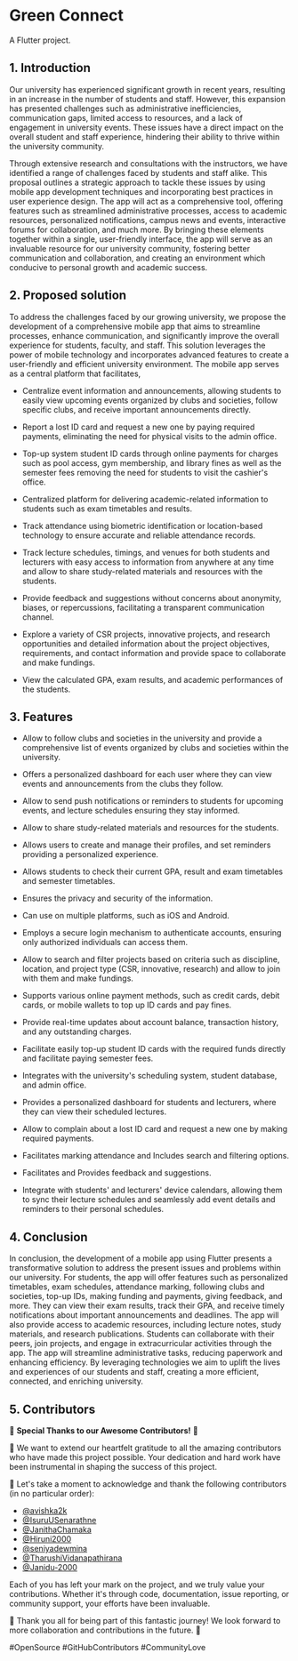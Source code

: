 # Green Connect

A Flutter project.

## 1. Introduction

Our university has experienced significant growth in recent years, resulting in an increase in the number of students and staff. However, this expansion has presented challenges such as administrative inefficiencies, communication gaps, limited access to resources, and a lack of engagement in university events. These issues have a direct impact on the overall student and staff experience, hindering their ability to thrive within the university community. 

Through extensive research and consultations with the instructors, we have identified a range of challenges faced by students and staff alike. This proposal outlines a strategic approach to tackle these issues by using mobile app development techniques and incorporating best practices in user experience design. The app will act as a comprehensive tool, offering features such as streamlined administrative processes, access to academic resources, personalized notifications, campus news and events, interactive forums for collaboration, and much more. By bringing these elements together within a single, user-friendly interface, the app will serve as an invaluable resource for our university community, fostering better communication and collaboration, and creating an environment which conducive to personal growth and academic success.


## 2.	Proposed solution

To address the challenges faced by our growing university, we propose the development of a comprehensive mobile app that aims to streamline processes, enhance communication, and significantly improve the overall experience for students, faculty, and staff. This solution leverages the power of mobile technology and incorporates advanced features to create a user-friendly and efficient university environment. The mobile app serves as a central platform that facilitates,

- Centralize event information and announcements, allowing students to easily view upcoming events organized by clubs and societies, follow specific clubs, and receive important announcements directly.

-	Report a lost ID card and request a new one by paying required payments, eliminating the need for physical visits to the admin office.

-	Top-up system student ID cards through online payments for charges such as pool access, gym membership, and library fines as well as the semester fees removing the need for students to visit the cashier's office.

-	Centralized platform for delivering academic-related information to students such as exam timetables and results.

-	Track attendance using biometric identification or location-based technology to ensure accurate and reliable attendance records.

-	Track lecture schedules, timings, and venues for both students and lecturers with easy access to information from anywhere at any time and allow to share study-related materials and resources with the students.

-	Provide feedback and suggestions without concerns about anonymity, biases, or repercussions, facilitating a transparent communication channel.

-	Explore a variety of CSR projects, innovative projects, and research opportunities and detailed information about the project objectives, requirements, and contact information and provide space to collaborate and make fundings. 

-	View the calculated GPA, exam results, and academic performances of the students.

## 3. Features

-	Allow to follow clubs and societies in the university and provide a comprehensive list of events organized by clubs and societies within the university.
  
-	Offers a personalized dashboard for each user where they can view events and announcements from the clubs they follow.
  
-	Allow to send push notifications or reminders to students for upcoming events, and lecture schedules ensuring they stay informed.
-	Allow to share study-related materials and resources for the students.
-	Allows users to create and manage their profiles, and set reminders providing a personalized experience.
-	Allows students to check their current GPA, result and exam timetables and semester timetables.
-	Ensures the privacy and security of the information.
-	Can use on multiple platforms, such as iOS and Android.
-	Employs a secure login mechanism to authenticate accounts, ensuring only authorized individuals can access them.
-	Allow to search and filter projects based on criteria such as discipline, location, and project type (CSR, innovative, research) and allow to join with them and make fundings.
-	Supports various online payment methods, such as credit cards, debit cards, or mobile wallets to top up ID cards and pay fines.
-	Provide real-time updates about account balance, transaction history, and any outstanding charges.
-	Facilitate easily top-up student ID cards with the required funds directly and facilitate paying semester fees.
-	Integrates with the university's scheduling system, student database, and admin office.
-	Provides a personalized dashboard for students and lecturers, where they can view their scheduled lectures.
-	Allow to complain about a lost ID card and request a new one by making required payments.
-	Facilitates marking attendance and Includes search and filtering options.
-	Facilitates and Provides feedback and suggestions.
-	Integrate with students' and lecturers' device calendars, allowing them to sync their lecture schedules and seamlessly add event details and reminders to their personal schedules.


## 4.	Conclusion

In conclusion, the development of a mobile app using Flutter presents a transformative solution to address the present issues and problems within our university. For students, the app will offer features such as personalized timetables, exam schedules, attendance marking, following clubs and societies, top-up IDs, making funding and payments, giving feedback, and more. They can view their exam results, track their GPA, and receive timely notifications about important announcements and deadlines. The app will also provide access to academic resources, including lecture notes, study materials, and research publications. Students can collaborate with their peers, join projects, and engage in extracurricular activities through the app. The app will streamline administrative tasks, reducing paperwork and enhancing efficiency. By leveraging technologies we aim to uplift the lives and experiences of our students and staff, creating a more efficient, connected, and enriching university.


## 5. Contributors

🎉 **Special Thanks to our Awesome Contributors!** 🎉

🙏 We want to extend our heartfelt gratitude to all the amazing contributors who have made this project possible. Your dedication and hard work have been instrumental in shaping the success of this project.

👏 Let's take a moment to acknowledge and thank the following contributors (in no particular order):

- [@avishka2k](https://github.com/avishka2k)
- [@IsuruUSenarathne](https://github.com/IsuruUSenarathne)
- [@JanithaChamaka](https://github.com/JanithaChamaka)
- [@Hiruni2000](https://github.com/Hiruni2000)
- [@seniyadewmina](https://github.com/seniyadewmina)
- [@TharushiVidanapathirana](https://github.com/TharushiVidanapathirana)
- [@Janidu-2000](https://github.com/Janidu-2000)


Each of you has left your mark on the project, and we truly value your contributions. Whether it's through code, documentation, issue reporting, or community support, your efforts have been invaluable.

🌟 Thank you all for being part of this fantastic journey! We look forward to more collaboration and contributions in the future. 🌟

#OpenSource #GitHubContributors #CommunityLove



